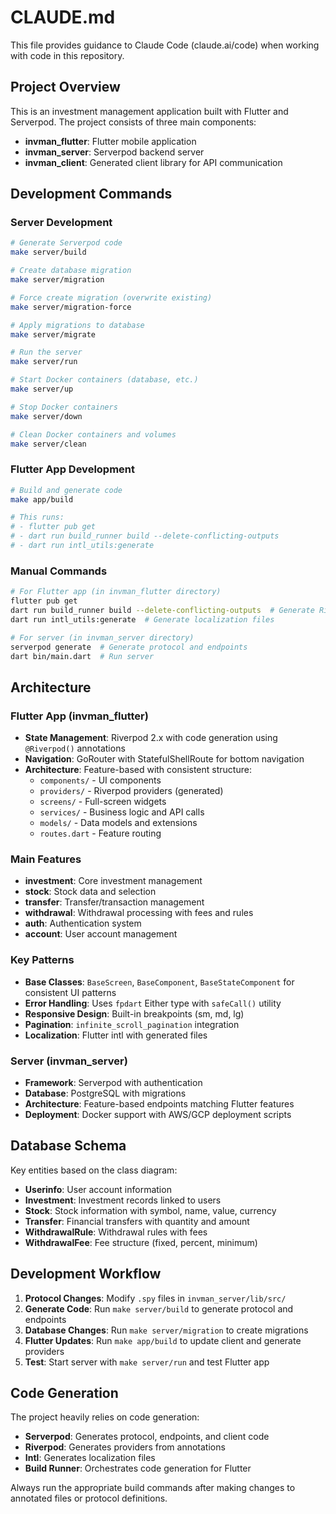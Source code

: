 # CLAUDE.md

This file provides guidance to Claude Code (claude.ai/code) when working with code in this repository.

## Project Overview

This is an investment management application built with Flutter and Serverpod. The project consists of three main components:
- **invman_flutter**: Flutter mobile application
- **invman_server**: Serverpod backend server
- **invman_client**: Generated client library for API communication

## Development Commands

### Server Development
```bash
# Generate Serverpod code
make server/build

# Create database migration
make server/migration

# Force create migration (overwrite existing)
make server/migration-force

# Apply migrations to database
make server/migrate

# Run the server
make server/run

# Start Docker containers (database, etc.)
make server/up

# Stop Docker containers
make server/down

# Clean Docker containers and volumes
make server/clean
```

### Flutter App Development
```bash
# Build and generate code
make app/build

# This runs:
# - flutter pub get
# - dart run build_runner build --delete-conflicting-outputs
# - dart run intl_utils:generate
```

### Manual Commands
```bash
# For Flutter app (in invman_flutter directory)
flutter pub get
dart run build_runner build --delete-conflicting-outputs  # Generate Riverpod providers
dart run intl_utils:generate  # Generate localization files

# For server (in invman_server directory)
serverpod generate  # Generate protocol and endpoints
dart bin/main.dart  # Run server
```

## Architecture

### Flutter App (invman_flutter)
- **State Management**: Riverpod 2.x with code generation using `@Riverpod()` annotations
- **Navigation**: GoRouter with StatefulShellRoute for bottom navigation
- **Architecture**: Feature-based with consistent structure:
  - `components/` - UI components
  - `providers/` - Riverpod providers (generated)
  - `screens/` - Full-screen widgets
  - `services/` - Business logic and API calls
  - `models/` - Data models and extensions
  - `routes.dart` - Feature routing

### Main Features
- **investment**: Core investment management
- **stock**: Stock data and selection
- **transfer**: Transfer/transaction management
- **withdrawal**: Withdrawal processing with fees and rules
- **auth**: Authentication system
- **account**: User account management

### Key Patterns
- **Base Classes**: `BaseScreen`, `BaseComponent`, `BaseStateComponent` for consistent UI patterns
- **Error Handling**: Uses `fpdart` Either type with `safeCall()` utility
- **Responsive Design**: Built-in breakpoints (sm, md, lg)
- **Pagination**: `infinite_scroll_pagination` integration
- **Localization**: Flutter intl with generated files

### Server (invman_server)
- **Framework**: Serverpod with authentication
- **Database**: PostgreSQL with migrations
- **Architecture**: Feature-based endpoints matching Flutter features
- **Deployment**: Docker support with AWS/GCP deployment scripts

## Database Schema

Key entities based on the class diagram:
- **Userinfo**: User account information
- **Investment**: Investment records linked to users
- **Stock**: Stock information with symbol, name, value, currency
- **Transfer**: Financial transfers with quantity and amount
- **WithdrawalRule**: Withdrawal rules with fees
- **WithdrawalFee**: Fee structure (fixed, percent, minimum)

## Development Workflow

1. **Protocol Changes**: Modify `.spy` files in `invman_server/lib/src/`
2. **Generate Code**: Run `make server/build` to generate protocol and endpoints
3. **Database Changes**: Run `make server/migration` to create migrations
4. **Flutter Updates**: Run `make app/build` to update client and generate providers
5. **Test**: Start server with `make server/run` and test Flutter app

## Code Generation

The project heavily relies on code generation:
- **Serverpod**: Generates protocol, endpoints, and client code
- **Riverpod**: Generates providers from annotations
- **Intl**: Generates localization files
- **Build Runner**: Orchestrates code generation for Flutter

Always run the appropriate build commands after making changes to annotated files or protocol definitions.